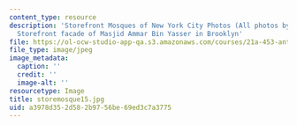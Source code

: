 ```yaml
---
content_type: resource
description: 'Storefront Mosques of New York City Photos (All photos by Susan Slyomovics):
  Storefront facade of Masjid Ammar Bin Yasser in Brooklyn'
file: https://ol-ocw-studio-app-qa.s3.amazonaws.com/courses/21a-453-anthropology-of-the-middle-east-spring-2004/a3978d352d582b9756be69ed3c7a3775_storemosque15.jpg
file_type: image/jpeg
image_metadata:
  caption: ''
  credit: ''
  image-alt: ''
resourcetype: Image
title: storemosque15.jpg
uid: a3978d35-2d58-2b97-56be-69ed3c7a3775
---
```

